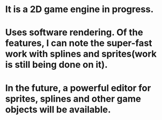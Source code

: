 # It is a 2D game engine in progress. 
# Uses software rendering. Of the features, I can note the super-fast work with splines and sprites(work is still being done on it). 
# In the future, a powerful editor for sprites, splines and other game objects will be available.
